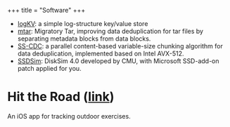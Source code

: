 +++
title = "Software"
+++

* [logKV][logkv]: a simple log-structure key/value store  
* [mtar][mtar]: Migratory Tar, improving data deduplication for tar files by separating metadata blocks from data blocks.
* [SS-CDC][sscdc]: a parallel content-based variable-size chunking algorithm for data deduplication, implemented based on Intel AVX-512.  
* [SSDSim][ssdsim]: DiskSim 4.0 developed by CMU, with Microsoft SSD-add-on patch applied for you.

# Hit the Road ([link][hittheroad])
An iOS app for tracking outdoor exercises.


[logkv]: https://github.com/xinglin/logKV
[mtar]: https://github.com/xinglin/mtar
[hittheroad]: https://apps.apple.com/us/app/hit-the-road3/id1528900482
[ssdsim]: https://github.com/xinglin/SSDSim
[sscdc]: https://github.com/NetApp/SS-CDC